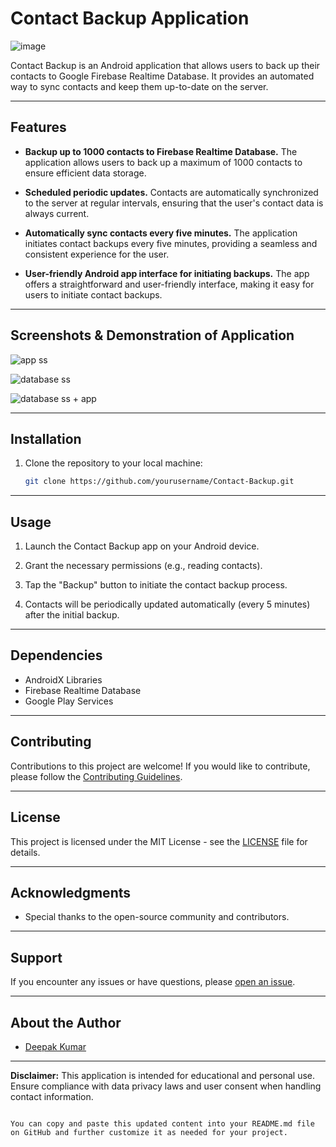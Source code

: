 
# Contact Backup Application
![image](https://github.com/deepakdevengineer/Contact-Backup-Application/assets/129176978/3ecf1cf6-4f4e-41c2-8cde-7cfbba106ef5)



Contact Backup is an Android application that allows users to back up their contacts to Google Firebase Realtime Database. It provides an automated way to sync contacts and keep them up-to-date on the server.
____________________________________________________________________________________________________________________________________________________________________________________________________________________________________________

## Features

- **Backup up to 1000 contacts to Firebase Realtime Database.** The application allows users to back up a maximum of 1000 contacts to ensure efficient data storage.

- **Scheduled periodic updates.** Contacts are automatically synchronized to the server at regular intervals, ensuring that the user's contact data is always current.

- **Automatically sync contacts every five minutes.** The application initiates contact backups every five minutes, providing a seamless and consistent experience for the user.

- **User-friendly Android app interface for initiating backups.** The app offers a straightforward and user-friendly interface, making it easy for users to initiate contact backups.


____________________________________________________________________________________________________________________________________________________________________________________________________________________________________________
## Screenshots & Demonstration of Application
![app ss](https://github.com/deepakdevengineer/Contact-Backup-Application/assets/129176978/d9c944d1-3a63-4da6-96ea-9adff04f45e5)

![database ss](https://github.com/deepakdevengineer/Contact-Backup-Application/assets/129176978/11575f0b-f7fc-458e-8f74-be04eecf1336)

![database ss + app](https://github.com/deepakdevengineer/Contact-Backup-Application/assets/129176978/329bc728-b582-4f42-a38f-6fd5b77c2c5e)

____________________________________________________________________________________________________________________________________________________________________________________________________________________________________________

## Installation

1. Clone the repository to your local machine:

   ```bash
   git clone https://github.com/yourusername/Contact-Backup.git
   ```
____________________________________________________________________________________________________________________________________________________________________________________________________________________________________________

## Usage

1. Launch the Contact Backup app on your Android device.

2. Grant the necessary permissions (e.g., reading contacts).

3. Tap the "Backup" button to initiate the contact backup process.

4. Contacts will be periodically updated automatically (every 5 minutes) after the initial backup.
____________________________________________________________________________________________________________________________________________________________________________________________________________________________________________

## Dependencies

- AndroidX Libraries
- Firebase Realtime Database
- Google Play Services
____________________________________________________________________________________________________________________________________________________________________________________________________________________________________________

## Contributing

Contributions to this project are welcome! If you would like to contribute, please follow the [Contributing Guidelines](CONTRIBUTING.md).
____________________________________________________________________________________________________________________________________________________________________________________________________________________________________________

## License

This project is licensed under the MIT License - see the [LICENSE](LICENSE) file for details.
____________________________________________________________________________________________________________________________________________________________________________________________________________________________________________

## Acknowledgments

- Special thanks to the open-source community and contributors.
____________________________________________________________________________________________________________________________________________________________________________________________________________________________________________

## Support

If you encounter any issues or have questions, please [open an issue](https://github.com/yourusername/Contact-Backup/issues).
____________________________________________________________________________________________________________________________________________________________________________________________________________________________________________

## About the Author

- [Deepak Kumar](https://github.com/yourusername)

---

**Disclaimer:** This application is intended for educational and personal use. Ensure compliance with data privacy laws and user consent when handling contact information.
```

You can copy and paste this updated content into your README.md file on GitHub and further customize it as needed for your project.

